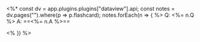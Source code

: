 <%*
const dv = app.plugins.plugins["dataview"].api;
const notes = dv.pages("").where(p => p.flashcard);
notes.forEach(n => { %>
Q: <%= n.Q %>
A: ==<%= n.A %>==
<!--SR:!2025-03-30,4,270-->

<% }) %>